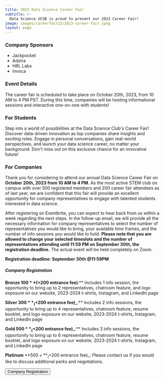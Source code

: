 ```yaml
---
title: 2023 Data Science Career Fair
subtitle: >-
  Data Science UCSB is proud to present our 2023 Career Fair!
image: images/careerfair23/2023-career-fair.jpeg
layout: page
---
```


### Company Sponsors

- Jackpocket
- Adstra
- HRL Labs
- Invoca

### Event Details

The career fair is scheduled to take place on October 20th, 2023, from 10 AM to 4 PM PST. During this time, companies will be hosting informational sessions and interactive one-on-one with students!

### For Students

Step into a world of possibilities at the Data Science Club's Career Fair! Discover data-driven innovation as top companies share insights and exciting roles. Engage in personal conversations, gain real-world perspectives, and launch your data science career, no matter your background. Don't miss out on this exclusive chance for an innovative future!

### For Companies

Thank you for considering to attend our annual Data Science Career Fair on **October 20th, 2023 from 10 AM to 4 PM**. As the most active STEM club on campus with over 500 registered members and 200 career fair attendees as of last year, we are confident that this fair will provide an excellent opportunity for company representatives to engage with talented students interested in data science.

After registering on Eventbrite, you can expect to hear back from us within a week regarding the next steps. In the follow-up email, we will provide all the necessary information for company representatives to select the number of representatives you would like to bring, your available time frames, and the number of info sessions you would like to hold. **Please note that you are allowed to change your selected timeslots and the number of representatives attending until 11:59 PM on September 30th, the registration deadline.** The actual event will be held completely on Zoom.

**Registration deadline: September 30th @11:59PM**

##### Company Registration

**Bronze $100** (+$200 entrance fee)**:** Includes 1 info session, the opportunity to bring up to 2 representatives, chatroom feature, and logo exposure on our website, 2023-2024 t-shirts, Instagram, and LinkedIn page

**Silver $300** _(+$200 entrance fee)_**:** Includes 2 info sessions, the opportunity to bring up to 4 representatives, chatroom feature, resume booklet, and logo exposure on our website, 2023-2024 t-shirts, Instagram, and LinkedIn page

**Gold $500** _(+$200 entrance fee)_**:** Includes 3 info sessions, the opportunity to bring up to 6 representatives, chatroom feature, resume booklet, and logo exposure on our website, 2023-2024 t-shirts, Instagram, and LinkedIn page

**Platinum** **$500+** _(+$200 entrance fee)_: Please contact us if you would like to discuss additional perks and negotiations.

<button  onclick = "window.location.href='https://www.eventbrite.com/e/2023-data-science-career-fair-tickets-670015062087';"> Company Registration </button>
